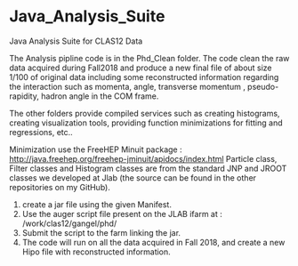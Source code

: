 # Java_Analysis_Suite
Java Analysis Suite for CLAS12 Data

The Analysis pipline code is in the Phd_Clean folder. The code clean the raw data acquired during Fall2018 and produce a new final file of about size 1/100 of original data including some reconstructed information regarding the interaction such as momenta, angle, transverse momentum , pseudo-rapidity, hadron angle in the COM frame.

The other folders provide compiled services such as creating histograms, creating visualization tools, providing function minimizations for fitting and regressions, etc..

Minimization use the FreeHEP Minuit package : http://java.freehep.org/freehep-jminuit/apidocs/index.html
Particle class, Filter classes and Histogram classes are from the standard JNP and JROOT classes we developed at Jlab (the source can be found in the other repositories on my GitHub).


1) create a jar file using the given Manifest.
2) Use the auger script file present on the JLAB ifarm at : /work/clas12/gangel/phd/ 
3) Submit the script to the farm linking the jar.
4) The code will run on all the data acquired in Fall 2018, and create a new Hipo file with reconstructed information.

